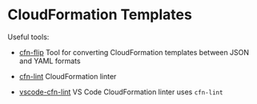 # CloudFormation Templates

Useful tools:

- [cfn-flip](https://github.com/awslabs/aws-cfn-template-flip) Tool for converting CloudFormation templates between JSON and YAML formats

- [cfn-lint](https://github.com/awslabs/cfn-python-lint) CloudFormation linter

- [vscode-cfn-lint](https://marketplace.visualstudio.com/items?itemName=kddejong.vscode-cfn-lint) VS Code CloudFormation linter uses `cfn-lint`

